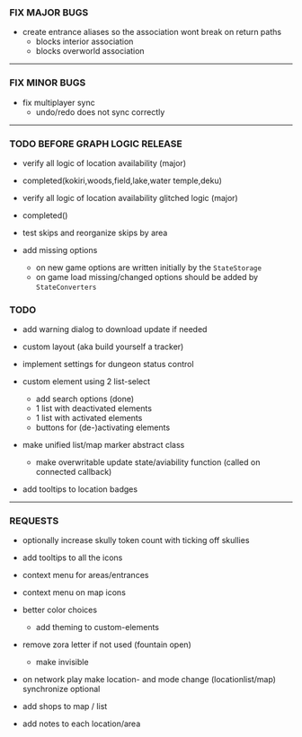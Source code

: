 
### FIX MAJOR BUGS

- create entrance aliases so the association wont break on return paths
    - blocks interior association
    - blocks overworld association

---

### FIX MINOR BUGS

- fix multiplayer sync
    - undo/redo does not sync correctly

---

### TODO BEFORE GRAPH LOGIC RELEASE

- verify all logic of location availability (major)
- completed(kokiri,woods,field,lake,water temple,deku)

- verify all logic of location availability glitched logic (major)
- completed()

- test skips and reorganize skips by area

- add missing options
    - on new game options are written initially by the `StateStorage`
    - on game load missing/changed options should be added by `StateConverters`
    

### TODO

- add warning dialog to download update if needed

- custom layout (aka build yourself a tracker)

- implement settings for dungeon status control

- custom element using 2 list-select
    - add search options (done)
    - 1 list with deactivated elements
    - 1 list with activated elements
    - buttons for (de-)activating elements

- make unified list/map marker abstract class
    - make overwritable update state/aviability function (called on connected callback)
    
- add tooltips to location badges

---

### REQUESTS

- optionally increase skully token count with ticking off skullies

- add tooltips to all the icons
- context menu for areas/entrances
- context menu on map icons

- better color choices
    - add theming to custom-elements

- remove zora letter if not used (fountain open)
    - make invisible

- on network play make location- and mode change (locationlist/map) synchronize optional

- add shops to map / list

- add notes to each location/area